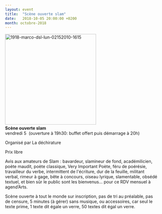 ```yaml
---
layout: event
title:  "Scène ouverte slam"
date:   2018-10-05 20:00:00 +0200
month: octobre-2018
---
```

<span style="font-weight:400;"><img class="alignleft size-medium wp-image-5203" src="https://agendarts.files.wordpress.com/2018/07/1918-marco-dsl-lun-02152010-1615.jpg?w=300" alt="1918-marco-dsl-lun-02152010-1615" width="300" height="300" /><b><br /> Scène ouverte slam</b><br /> vendredi 5  (ouverture à 19h30: buffet offert puis démarrage à 20h) </span>

<span style="font-weight:400;">Organisé par La déchirature</span>

<span style="font-weight:400;">Prix libre</span>

<span style="font-weight:400;">Avis aux amateurs de Slam : bavardeur, slamineur de fond, académilicien, poète maudit, poète classique, Very Important Poète, féru de poérésie, travailleur du verbe, intermittent de l'écriture, dur de la feuille, militant verbal, rimeur à gage, bête à concours, oiseau lyrique, slamentable, obsédé textuel, et bien sûr le public sont les bienvenus… pour ce RDV mensuel à agend’Arts.</span>

<span style="font-weight:400;">Scène ouverte à tout le monde sur inscription, pas de tri au préalable, pas de censure, 5 minutes (à gérer) sans musique, ou accessoires, car seul le texte prime, 1 texte dit égale un verre, 50 textes dit égal un verre.</span>